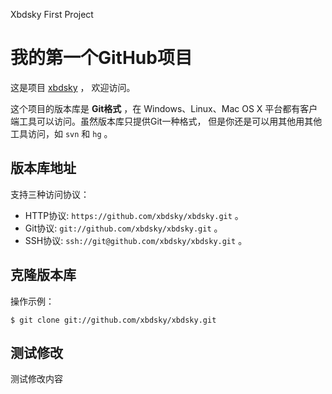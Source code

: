 Xbdsky First Project
# 我的第一个GitHub项目

这是项目 [xbdsky](https://github.com/xbdsky/xbdsky) ，
欢迎访问。

这个项目的版本库是 **Git格式** ，在 Windows、Linux、Mac OS X
平台都有客户端工具可以访问。虽然版本库只提供Git一种格式，
但是你还是可以用其他用其他工具访问，如 ``svn`` 和 ``hg`` 。

## 版本库地址

支持三种访问协议：

* HTTP协议: `https://github.com/xbdsky/xbdsky.git` 。
* Git协议: `git://github.com/xbdsky/xbdsky.git` 。
* SSH协议: `ssh://git@github.com/xbdsky/xbdsky.git` 。

## 克隆版本库

操作示例：

    $ git clone git://github.com/xbdsky/xbdsky.git

## 测试修改

测试修改内容
